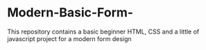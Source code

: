 # Modern-Basic-Form-
This repository contains a basic beginner HTML, CSS and a little of javascript project for a modern form design

